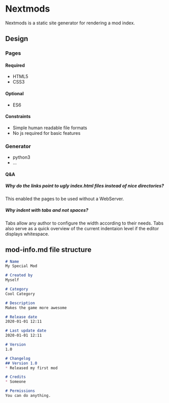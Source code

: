# Nextmods

Nextmods is a static site generator for rendering a mod index.

## Design

### Pages
#### Required
* HTML5
* CSS3
#### Optional
* ES6
#### Constraints
* Simple human readable file formats
* No js required for basic features
### Generator
* python3
* ...

#### Q&A
##### Why do the links point to ugly index.html files instead of nice directories?
This enabled the pages to be used without a WebServer.
##### Why indent with tabs and not spaces?
Tabs allow any author to configure the width according to their needs.
Tabs also serve as a quick overview of the current indentaion level if the editor displays whitespace.


## mod-info.md file structure
~~~.md
# Name
My Special Mod

# Created by
Myself

# Category
Cool Category

# Description
Makes the game more awesome

# Release date
2020-01-01 12:11

# Last update date
2020-01-01 12:11

# Version
1.0

# Changelog
## Version 1.0
* Released my first mod

# Credits
* Someone

# Permissions
You can do anything.
~~~

